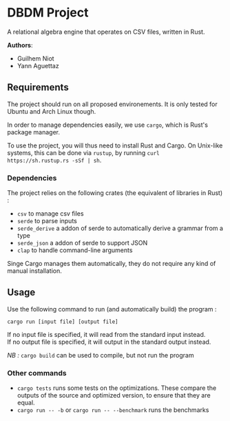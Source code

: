# DBDM Project

A relational algebra engine that operates on CSV files, written in Rust.

**Authors**:
* Guilhem Niot
* Yann Aguettaz

## Requirements

The project should run on all proposed environements. It is only tested for Ubuntu and Arch Linux though.

In order to manage dependencies easily, we use `cargo`, which is Rust's package manager.

To use the project, you will thus need to install Rust and Cargo.
On Unix-like systems, this can be done via `rustup`, by running `curl https://sh.rustup.rs -sSf | sh`.

### Dependencies

The project relies on the following crates (the equivalent of libraries in Rust) :
* `csv` to manage csv files
* `serde` to parse inputs
* `serde_derive` a addon of serde to automatically derive a grammar from a type
* `serde_json` a addon of serde to support JSON
* `clap` to handle command-line arguments

Singe Cargo manages them automatically, they do not require any kind of manual installation.

## Usage

Use the following command to run (and automatically build) the program :

`cargo run [input file] [output file]`

If no input file is specified, it will read from the standard input instead.  
If no output file is specified, it will output in the standard output instead.

*NB :* `cargo build` can be used to compile, but not run the program

### Other commands

* `cargo tests` runs some tests on the optimizations. These compare the outputs of the source and optimized version, to ensure that they are equal.
* `cargo run -- -b` or `cargo run -- --benchmark` runs the benchmarks